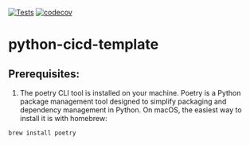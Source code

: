 [![Tests](https://github.com/DeCa09/python-cicd-template/workflows/Tests/badge.svg)](https://github.com/DeCa09/python-cicd-template/actions?workflow=Tests)
[![codecov](https://codecov.io/gh/DeCa09/python-cicd-template/branch/main/graph/badge.svg?token=9Y3IUE1QYR)](https://codecov.io/gh/DeCa09/python-cicd-template)

# python-cicd-template

## Prerequisites:
1. The poetry CLI tool is installed on your machine. Poetry is a Python package management tool designed to simplify packaging and dependency management in Python. 
On macOS, the easiest way to install it is with homebrew: 
```
brew install poetry
```
